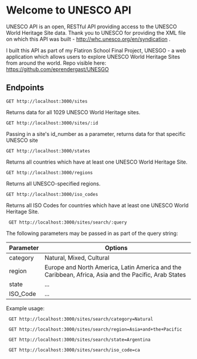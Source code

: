 # Welcome to UNESCO API #

UNESCO API is an open, RESTful API providing access to the UNESCO World Heritage Site data. Thank you to UNESCO for providing the XML file on which this API was built - http://whc.unesco.org/en/syndication .

I built this API as part of my Flatiron School Final Project, UNESGO - a web application which allows users to explore UNESCO World Heritage Sites from around the world. Repo visible here: https://github.com/eprendergast/UNESGO

## Endpoints ##


``` GET http://localhost:3000/sites ```

Returns data for all 1029 UNESCO World Heritage sites.


``` GET http://localhost:3000/sites/:id ```

Passing in a site's id_number as a parameter, returns data for that specific UNESCO site


``` GET http://localhost:3000/states ```

Returns all countries which have at least one UNESCO World Heritage Site.


``` GET http://localhost:3000/regions ```

Returns all UNESCO-specified regions.


``` GET http://localhost:3000/iso_codes ```

Returns all ISO Codes for countries which have at least one UNESCO World Heritage Site.


``` GET http://localhost:3000/sites/search/:query```

The following parameters may be passed in as part of the query string:

| Parameter  | Options |
| ------------- | ------------- |
| category  | Natural, Mixed, Cultural  |
| region  | Europe and North America, Latin America and the Caribbean, Africa, Asia and the Pacific, Arab States |
| state  | ...  |
| ISO_Code  | ...  |

Example usage:

``` GET http://localhost:3000/sites/search/category=Natural```

``` GET http://localhost:3000/sites/search/region=Asia+and+the+Pacific```

``` GET http://localhost:3000/sites/search/state=Argentina```

``` GET http://localhost:3000/sites/search/iso_code=ca```

